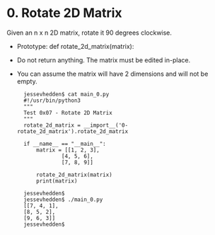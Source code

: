 # 0. Rotate 2D Matrix
Given an n x n 2D matrix, rotate it 90 degrees clockwise.

- Prototype: def rotate_2d_matrix(matrix):
- Do not return anything. The matrix must be edited in-place.
- You can assume the matrix will have 2 dimensions and will not be empty.

        jessevhedden$ cat main_0.py
        #!/usr/bin/python3
        """
        Test 0x07 - Rotate 2D Matrix
        """
        rotate_2d_matrix = __import__('0-rotate_2d_matrix').rotate_2d_matrix

        if __name__ == "__main__":
            matrix = [[1, 2, 3],
                    [4, 5, 6],
                    [7, 8, 9]]

            rotate_2d_matrix(matrix)
            print(matrix)

        jessevhedden$
        jessevhedden$ ./main_0.py
        [[7, 4, 1],
        [8, 5, 2],
        [9, 6, 3]]
        jessevhedden$
